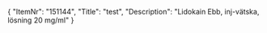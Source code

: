 {
  "ItemNr": "151144",
  "Title": "test",
  "Description": "Lidokain Ebb, inj-vätska, lösning 20 mg/ml"
}